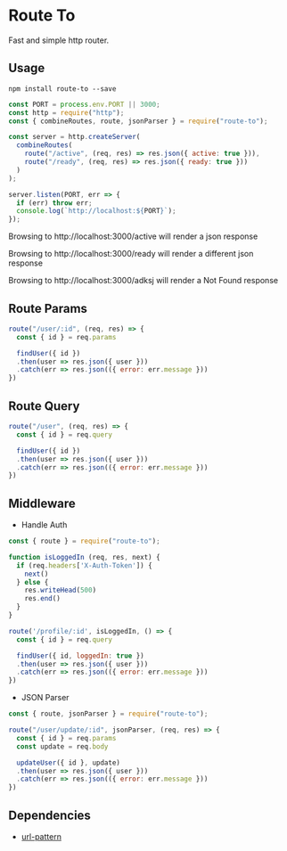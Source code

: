 # Route To

Fast and simple http router.

## Usage

`npm install route-to --save`

```js
const PORT = process.env.PORT || 3000;
const http = require("http");
const { combineRoutes, route, jsonParser } = require("route-to");

const server = http.createServer(
  combineRoutes(
    route("/active", (req, res) => res.json({ active: true })),
    route("/ready", (req, res) => res.json({ ready: true }))
  )
);

server.listen(PORT, err => {
  if (err) throw err;
  console.log(`http://localhost:${PORT}`);
});
```

Browsing to http://localhost:3000/active will render a json response

Browsing to http://localhost:3000/ready will render a different json response

Browsing to http://localhost:3000/adksj will render a Not Found response

## Route Params

```js
route("/user/:id", (req, res) => {
  const { id } = req.params

  findUser({ id })
  .then(user => res.json({ user }))
  .catch(err => res.json(({ error: err.message }))
})
```

## Route Query

```js
route("/user", (req, res) => {
  const { id } = req.query

  findUser({ id })
  .then(user => res.json({ user }))
  .catch(err => res.json(({ error: err.message }))
})
```

## Middleware

* Handle Auth

```js
const { route } = require("route-to");

function isLoggedIn (req, res, next) {
  if (req.headers['X-Auth-Token']) {
    next()
  } else {
    res.writeHead(500)
    res.end()
  }
}

route('/profile/:id', isLoggedIn, () => {
  const { id } = req.query

  findUser({ id, loggedIn: true })
  .then(user => res.json({ user }))
  .catch(err => res.json(({ error: err.message }))
})
```

* JSON Parser

```js
const { route, jsonParser } = require("route-to");

route("/user/update/:id", jsonParser, (req, res) => {
  const { id } = req.params
  const update = req.body

  updateUser({ id }, update)
  .then(user => res.json({ user }))
  .catch(err => res.json(({ error: err.message }))
})
```

## Dependencies

* [url-pattern](https://github.com/snd/url-pattern)
